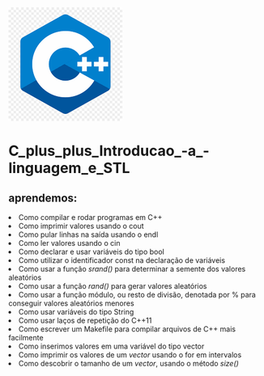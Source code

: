 <img src="https://github.com/marcospatton/C_plus_plus_Introducao_-a_-linguagem_e_STL/blob/main/c.png"></a>

# C_plus_plus_Introducao_-a_-linguagem_e_STL

<h2> aprendemos:</h2>

<li>Como compilar e rodar programas em C++
<li>Como imprimir valores usando o cout
<li>Como pular linhas na saída usando o endl
<li>Como ler valores usando o cin
<li>Como declarar e usar variáveis do tipo bool
<li>Como utilizar o identificador const na declaração de variáveis
<li>Como usar a função <i>srand()</i> para determinar a semente dos valores aleatórios
<li>Como usar a função <i>rand()</i> para gerar valores aleatórios
<li>Como usar a função módulo, ou resto de divisão, denotada por % para conseguir valores aleatórios menores
<li>Como usar variáveis do tipo String
<li>Como usar laços de repetição do C++11
<li>Como escrever um Makefile para compilar arquivos de C++ mais facilmente
<li>Como inserimos valores em uma variável do tipo vector
<li>Como imprimir os valores de um <i>vector</i> usando o for em intervalos
<li>Como descobrir o tamanho de um <i>vector</i>, usando o método <i>size()</i>
 
